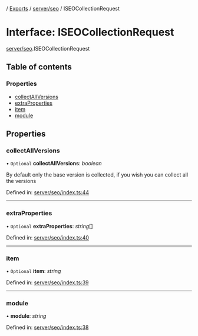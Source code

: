 [](../README.md) / [Exports](../modules.md) / [server/seo](../modules/server_seo.md) / ISEOCollectionRequest

# Interface: ISEOCollectionRequest

[server/seo](../modules/server_seo.md).ISEOCollectionRequest

## Table of contents

### Properties

- [collectAllVersions](server_seo.iseocollectionrequest.md#collectallversions)
- [extraProperties](server_seo.iseocollectionrequest.md#extraproperties)
- [item](server_seo.iseocollectionrequest.md#item)
- [module](server_seo.iseocollectionrequest.md#module)

## Properties

### collectAllVersions

• `Optional` **collectAllVersions**: *boolean*

By default only the base version is collected, if you wish you can collect all the versions

Defined in: [server/seo/index.ts:44](https://github.com/onzag/itemize/blob/55e63f2c/server/seo/index.ts#L44)

___

### extraProperties

• `Optional` **extraProperties**: *string*[]

Defined in: [server/seo/index.ts:40](https://github.com/onzag/itemize/blob/55e63f2c/server/seo/index.ts#L40)

___

### item

• `Optional` **item**: *string*

Defined in: [server/seo/index.ts:39](https://github.com/onzag/itemize/blob/55e63f2c/server/seo/index.ts#L39)

___

### module

• **module**: *string*

Defined in: [server/seo/index.ts:38](https://github.com/onzag/itemize/blob/55e63f2c/server/seo/index.ts#L38)
